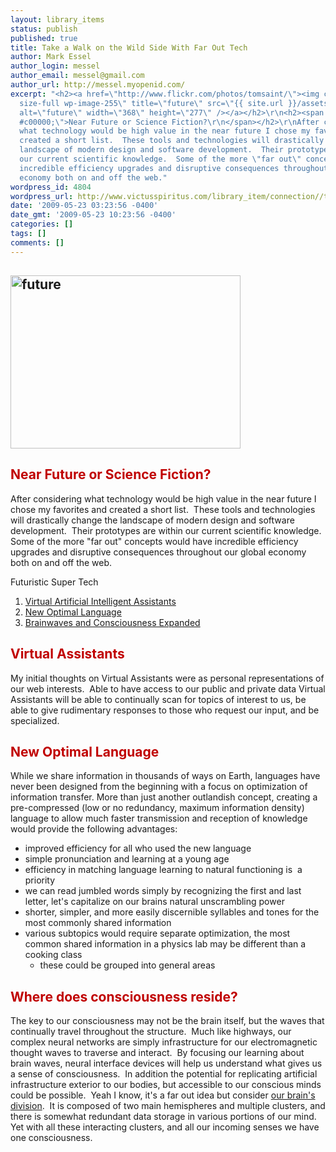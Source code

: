 ```yaml
---
layout: library_items
status: publish
published: true
title: Take a Walk on the Wild Side With Far Out Tech
author: Mark Essel
author_login: messel
author_email: messel@gmail.com
author_url: http://messel.myopenid.com/
excerpt: "<h2><a href=\"http://www.flickr.com/photos/tomsaint/\"><img class=\"aligncenter
  size-full wp-image-255\" title=\"future\" src=\"{{ site.url }}/assets/2009/05/future.jpg\"
  alt=\"future\" width=\"368\" height=\"277\" /></a></h2>\r\n<h2><span style=\"color:
  #c00000;\">Near Future or Science Fiction?\r\n</span></h2>\r\nAfter considering
  what technology would be high value in the near future I chose my favorites and
  created a short list.  These tools and technologies will drastically change the
  landscape of modern design and software development.  Their prototypes are within
  our current scientific knowledge.  Some of the more \"far out\" concepts would have
  incredible efficiency upgrades and disruptive consequences throughout our global
  economy both on and off the web."
wordpress_id: 4804
wordpress_url: http://www.victusspiritus.com/library_item/connection//take-a-walk-on-the-wild-side-with-far-out-tech/
date: '2009-05-23 03:23:56 -0400'
date_gmt: '2009-05-23 10:23:56 -0400'
categories: []
tags: []
comments: []
---
```

<h2><a href="http://www.flickr.com/photos/tomsaint/"><img class="aligncenter size-full wp-image-255" title="future" src="{{ site.url }}/assets/2009/05/future.jpg" alt="future" width="368" height="277" /></a></h2>
<h2><span style="color: #c00000;">Near Future or Science Fiction?<br />
</span></h2>
<p>After considering what technology would be high value in the near future I chose my favorites and created a short list.  These tools and technologies will drastically change the landscape of modern design and software development.  Their prototypes are within our current scientific knowledge.  Some of the more "far out" concepts would have incredible efficiency upgrades and disruptive consequences throughout our global economy both on and off the web.<a id="more"></a><a id="more-4804"></a></p>
<p>Futuristic Super Tech</p>
<ol>
<li><a href="http://victusfate.github.io/victusspiritus/uncategorized/2009/05/24/do-you-perceive-a-need-for-a-virtual-web-representation-of-yourself/">Virtual Artificial Intelligent Assistants</a></li>
<li><a href="http://victusfate.github.io/victusspiritus/uncategorized/2009/05/26/a-novel-language-spoken-written-optimal-naturally-computer-friendly/">New Optimal Language</a></li>
<li><a href="http://victusfate.github.io/victusspiritus/uncategorized/2009/05/28/imagine-our-mind-without-bounds/">Brainwaves and Consciousness Expanded</a></li>
</ol>
<h2><span style="color: #c00000;">Virtual Assistants</span></h2>
<p>My initial thoughts on Virtual Assistants were as personal representations of our web interests.  Able to have access to our public and private data Virtual Assistants will be able to continually scan for topics of interest to us, be able to give rudimentary responses to those who request our input, and be specialized.</p>
<h2><span style="color: #c00000;">New Optimal Language<br />
</span></h2>
<p>While we share information in thousands of ways on Earth, languages have never been designed from the beginning with a focus on optimization of information transfer. More than just another outlandish concept, creating a pre-compressed (low or no redundancy, maximum information density) language to allow much faster transmission and reception of knowledge would provide the following advantages:</p>
<ul>
<li>improved efficiency for all who used the new language</li>
<li>simple pronunciation and learning at a young age</li>
<li>efficiency in matching language learning to natural functioning is  a priority</li>
<li>we can read jumbled words simply by recognizing the first and last letter, let's capitalize on our brains natural unscrambling power</li>
<li>shorter, simpler, and more easily discernible syllables and tones for the most commonly shared information</li>
<li>various subtopics would require separate optimization, the most common shared information in a physics lab may be different than a cooking class
<ul>
<li>these could be grouped into general areas</li>
</ul>
</li>
</ul>
<h2><span style="color: #c00000;">Where does consciousness reside?</span></h2>
<p>The key to our consciousness may not be the brain itself, but the waves that continually travel throughout the structure.  Much like highways, our complex neural networks are simply infrastructure for our electromagnetic thought waves to traverse and interact.  By focusing our learning about brain waves, neural interface devices will help us understand what gives us a sense of consciousness.  In addition the potential for replicating artificial infrastructure exterior to our bodies, but accessible to our conscious minds could be possible.  Yeah I know, it's a far out idea but consider <a href="http://images.google.com/images?hl=en&amp;q=parts+of+the+brain&amp;um=1&amp;ie=UTF-8&amp;ei=dM0XSpTlPKOstgf3xND5DA&amp;sa=X&amp;oi=image_result_group&amp;resnum=4&amp;ct=title">our brain's division</a>.  It is composed of two main hemispheres and multiple clusters, and there is somewhat redundant data storage in various portions of our mind.  Yet with all these interacting clusters, and all our incoming senses we have one consciousness.</p>
